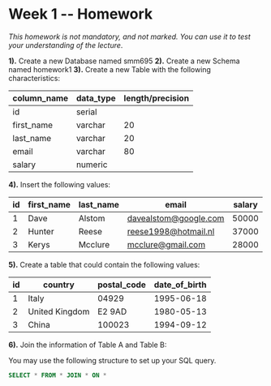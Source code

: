 # Week 1 -- Homework

_This homework is not mandatory, and not marked. You can use it to test your
understanding of the lecture_.

**1).** Create a new Database named smm695
**2).** Create a new Schema named homework1
**3).** Create a new Table with the following characteristics:

| column_name | data_type | length/precision |
|-------------|-----------|------------------|
| id          | serial    |                  |
| first_name  | varchar   | 20               |
| last_name   | varchar   | 20               |
| email       | varchar   | 80               |
| salary      | numeric   |                  |

**4).** Insert the following values:

| id | first_name | last_name | email                 | salary |
|----|------------|-----------|-----------------------|--------|
| 1  | Dave       | Alstom    | <davealstom@google.com> | 50000  |
| 2  | Hunter     | Reese     | <reese1998@hotmail.nl>  | 37000  |
| 3  | Kerys      | Mcclure   | <mcclure@gmail.com>     | 28000  |

**5).** Create a table that could contain the following values:

| id | country        | postal_code | date_of_birth |
|----|----------------|-------------|---------------|
| 1  | Italy          | 04929       | 1995-06-18    |
| 2  | United Kingdom | E2 9AD      | 1980-05-13    |
| 3  | China          | 100023      | 1994-09-12    |

**6).** Join the information of Table A and Table B:

You may use the following structure to set up your SQL query.

```sql
SELECT * FROM * JOIN * ON *
```
